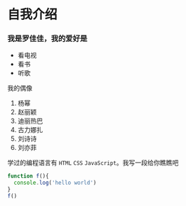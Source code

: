 # 自我介绍
### 我是罗佳佳，我的爱好是
* 看电视
* 看书
* 听歌

我的偶像

1. 杨幂
2. 赵丽颖
3. 迪丽热巴
4. 古力娜扎
5. 刘诗诗
6. 刘亦菲


学过的编程语言有 `HTML` `CSS` `JavaScript`。我写一段给你瞧瞧吧

```javascript
function f(){
  console.log('hello world')
}
f()
```
